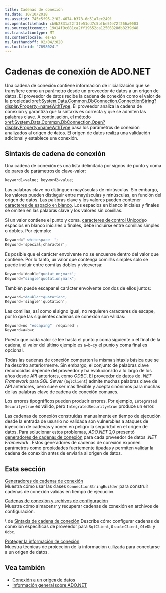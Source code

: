```yaml
---
title: Cadenas de conexión
ms.date: 10/10/2018
ms.assetid: 745c5f95-2f02-4674-b378-6d51a7ec2490
ms.openlocfilehash: cb0b2831a22f3fe51dd7c5bfbe51e72f266a0003
ms.sourcegitcommit: 19014f9c081ca2ff19652ca12503828db8239d48
ms.translationtype: MT
ms.contentlocale: es-ES
ms.lasthandoff: 02/04/2020
ms.locfileid: "76980241"
---
```

# <a name="connection-strings-in-adonet"></a>Cadenas de conexión de ADO.NET

Una cadena de conexión contiene información de inicialización que se transfiere como un parámetro desde un proveedor de datos a un origen de datos. El proveedor de datos recibe la cadena de conexión como el valor de la propiedad <xref:System.Data.Common.DbConnection.ConnectionString?displayProperty=nameWithType>. El proveedor analiza la cadena de conexión y garantiza que la sintaxis es correcta y que se admiten las palabras clave. A continuación, el método <xref:System.Data.Common.DbConnection.Open?displayProperty=nameWithType> pasa los parámetros de conexión analizados al origen de datos. El origen de datos realiza una validación adicional y establece una conexión.

## <a name="connection-string-syntax"></a>Sintaxis de cadena de conexión

Una cadena de conexión es una lista delimitada por signos de punto y coma de pares de parámetros de clave-valor:

```csharp
keyword1=value; keyword2=value;
```

Las palabras clave no distinguen mayúsculas de minúsculas. Sin embargo, los valores pueden distinguir entre mayúsculas y minúsculas, en función del origen de datos. Las palabras clave y los valores pueden contener [caracteres de espacio en blanco](https://en.wikipedia.org/wiki/Whitespace_character#Unicode). Los espacios en blanco iniciales y finales se omiten en las palabras clave y los valores sin comillas.

Si un valor contiene el punto y coma, [caracteres de control Unicode](https://en.wikipedia.org/wiki/Unicode_control_characters)o espacios en blanco iniciales o finales, debe incluirse entre comillas simples o dobles. Por ejemplo:

```csharp
Keyword=" whitespace  ";
Keyword='special;character';
```

Es posible que el carácter envolvente no se encuentre dentro del valor que contiene. Por lo tanto, un valor que contenga comillas simples solo se puede incluir entre comillas dobles y viceversa:

```csharp
Keyword='double"quotation;mark';
Keyword="single'quotation;mark";
```

También puede escapar el carácter envolvente con dos de ellos juntos:

```csharp
Keyword="double""quotation";
Keyword='single''quotation';
```

Las comillas, así como el signo igual, no requieren caracteres de escape, por lo que las siguientes cadenas de conexión son válidas:

```csharp
Keyword=no "escaping" 'required';
Keyword=a=b=c
```

Puesto que cada valor se lee hasta el punto y coma siguiente o el final de la cadena, el valor del último ejemplo es `a=b=c`y el punto y coma final es opcional.

Todas las cadenas de conexión comparten la misma sintaxis básica que se ha descrito anteriormente. Sin embargo, el conjunto de palabras clave reconocidas depende del proveedor y ha evolucionado a lo largo de los años desde API anteriores, como *ODBC*. El proveedor de datos de *.NET Framework* para *SQL Server* (`SqlClient`) admite muchas palabras clave de API anteriores, pero suele ser más flexible y acepta sinónimos para muchas de las palabras clave de cadena de conexión comunes.

Los errores tipográficos pueden producir errores. Por ejemplo, `Integrated Security=true` es válido, pero `IntegratedSecurity=true` produce un error.

Las cadenas de conexión construidas manualmente en tiempo de ejecución desde la entrada de usuario no validada son vulnerables a ataques de inyección de cadenas y ponen en peligro la seguridad en el origen de datos. Para solucionar estos problemas, *ADO.NET* 2,0 presentó [generadores de cadenas de conexión](connection-string-builders.md) para cada proveedor de datos *.NET Framework* . Estos generadores de cadenas de conexión exponen parámetros como propiedades fuertemente tipadas y permiten validar la cadena de conexión antes de enviarla al origen de datos.

## <a name="in-this-section"></a>Esta sección

[Generadores de cadenas de conexión](connection-string-builders.md)\
Muestra cómo usar las clases `ConnectionStringBuilder` para construir cadenas de conexión válidas en tiempo de ejecución.

[Cadenas de conexión y archivos de configuración](connection-strings-and-configuration-files.md)\
Muestra cómo almacenar y recuperar cadenas de conexión en archivos de configuración.

\ de [Sintaxis de cadena de conexión](connection-string-syntax.md)
Describe cómo configurar cadenas de conexión específicas de proveedor para `SqlClient`, `OracleClient`, `OleDb` y `Odbc`.

[Proteger la información de conexión](protecting-connection-information.md)\
Muestra técnicas de protección de la información utilizada para conectarse a un origen de datos.

## <a name="see-also"></a>Vea también

- [Conexión a un origen de datos](/cpp/data/odbc/connecting-to-a-data-source)
- [Información general sobre ADO.NET](ado-net-overview.md)
